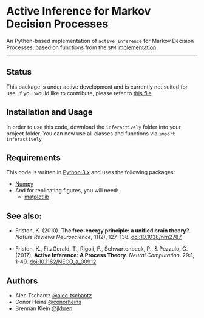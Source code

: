 # Active Inference for Markov Decision Processes 

An Python-based implementation of `active inference` for Markov Decision Processes,
based on functions from the `SPM` [implementation](https://www.fil.ion.ucl.ac.uk/spm/doc/)

----

## Status

This package is under active development and is currently not suited for use. If you would like to contribute, please refer to [this file](CONTRIBUTING.md)

## Installation and Usage

In order to use this code, download the `inferactively` folder into your project
folder. You can now use all classes and functions via `import inferactively`

## Requirements  <a name="requirements"/>

This code is written in [Python 3.x](https://www.python.org) and uses 
the following packages:

* [Numpy](http://numpy.scipy.org/)
* And for replicating figures, you will need:
    + [matplotlib](https://matplotlib.org)

## See also:

* Friston, K. (2010). **The free-energy principle: a unified brain theory?**.
*Nature Reviews Neuroscience*, 11(2), 127–138.
[doi:10.1038/nrn2787](https://doi.org/10.1038/nrn2787)

* Friston, K., FitzGerald, T., Rigoli, F., Schwartenbeck, P., & Pezzulo, G. (2017).
**Active Inference: A Process Theory**. *Neural Computation*. 29:1, 1-49.
[doi:10.1162/NECO_a_00912](https://doi.org/10.1162/NECO_a_00912)


## Authors

- Alec Tschantz [@alec-tschantz](https://github.com/alec-tschantz)
- Conor Heins [@conorheins](https://github.com/conorheins)
- Brennan Klein [@jkbren](https://github.com/jkbren)
